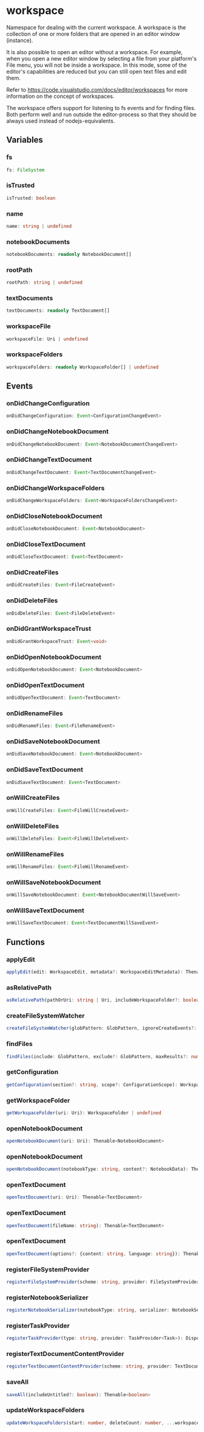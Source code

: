 # workspace

Namespace for dealing with the current workspace. A workspace is the collection of one or more folders that are opened in an editor window (instance).

It is also possible to open an editor without a workspace. For example, when you open a new editor window by selecting a file from your platform's File menu, you will not be inside a workspace. In this mode, some of the editor's capabilities are reduced but you can still open text files and edit them.

Refer to https://code.visualstudio.com/docs/editor/workspaces for more information on the concept of workspaces.

The workspace offers support for listening to fs events and for finding files. Both perform well and run outside the editor-process so that they should be always used instead of nodejs-equivalents.

## Variables

### fs

```typescript
fs: FileSystem
```

### isTrusted

```typescript
isTrusted: boolean
```

### name

```typescript
name: string | undefined
```

### notebookDocuments

```typescript
notebookDocuments: readonly NotebookDocument[]
```

### rootPath

```typescript
rootPath: string | undefined
```

### textDocuments

```typescript
textDocuments: readonly TextDocument[]
```

### workspaceFile

```typescript
workspaceFile: Uri | undefined
```

### workspaceFolders

```typescript
workspaceFolders: readonly WorkspaceFolder[] | undefined
```

## Events

### onDidChangeConfiguration

```typescript
onDidChangeConfiguration: Event<ConfigurationChangeEvent>
```

### onDidChangeNotebookDocument

```typescript
onDidChangeNotebookDocument: Event<NotebookDocumentChangeEvent>
```

### onDidChangeTextDocument

```typescript
onDidChangeTextDocument: Event<TextDocumentChangeEvent>
```

### onDidChangeWorkspaceFolders

```typescript
onDidChangeWorkspaceFolders: Event<WorkspaceFoldersChangeEvent>
```

### onDidCloseNotebookDocument

```typescript
onDidCloseNotebookDocument: Event<NotebookDocument>
```

### onDidCloseTextDocument

```typescript
onDidCloseTextDocument: Event<TextDocument>
```

### onDidCreateFiles

```typescript
onDidCreateFiles: Event<FileCreateEvent>
```

### onDidDeleteFiles

```typescript
onDidDeleteFiles: Event<FileDeleteEvent>
```

### onDidGrantWorkspaceTrust

```typescript
onDidGrantWorkspaceTrust: Event<void>
```

### onDidOpenNotebookDocument

```typescript
onDidOpenNotebookDocument: Event<NotebookDocument>
```

### onDidOpenTextDocument

```typescript
onDidOpenTextDocument: Event<TextDocument>
```

### onDidRenameFiles

```typescript
onDidRenameFiles: Event<FileRenameEvent>
```

### onDidSaveNotebookDocument

```typescript
onDidSaveNotebookDocument: Event<NotebookDocument>
```

### onDidSaveTextDocument

```typescript
onDidSaveTextDocument: Event<TextDocument>
```

### onWillCreateFiles

```typescript
onWillCreateFiles: Event<FileWillCreateEvent>
```

### onWillDeleteFiles

```typescript
onWillDeleteFiles: Event<FileWillDeleteEvent>
```

### onWillRenameFiles

```typescript
onWillRenameFiles: Event<FileWillRenameEvent>
```

### onWillSaveNotebookDocument

```typescript
onWillSaveNotebookDocument: Event<NotebookDocumentWillSaveEvent>
```

### onWillSaveTextDocument

```typescript
onWillSaveTextDocument: Event<TextDocumentWillSaveEvent>
```

## Functions

### applyEdit

```typescript
applyEdit(edit: WorkspaceEdit, metadata?: WorkspaceEditMetadata): Thenable<boolean>
```

### asRelativePath

```typescript
asRelativePath(pathOrUri: string | Uri, includeWorkspaceFolder?: boolean): string
```

### createFileSystemWatcher

```typescript
createFileSystemWatcher(globPattern: GlobPattern, ignoreCreateEvents?: boolean, ignoreChangeEvents?: boolean, ignoreDeleteEvents?: boolean): FileSystemWatcher
```

### findFiles

```typescript
findFiles(include: GlobPattern, exclude?: GlobPattern, maxResults?: number, token?: CancellationToken): Thenable<Uri[]>
```

### getConfiguration

```typescript
getConfiguration(section?: string, scope?: ConfigurationScope): WorkspaceConfiguration
```

### getWorkspaceFolder

```typescript
getWorkspaceFolder(uri: Uri): WorkspaceFolder | undefined
```

### openNotebookDocument

```typescript
openNotebookDocument(uri: Uri): Thenable<NotebookDocument>
```

### openNotebookDocument

```typescript
openNotebookDocument(notebookType: string, content?: NotebookData): Thenable<NotebookDocument>
```

### openTextDocument

```typescript
openTextDocument(uri: Uri): Thenable<TextDocument>
```

### openTextDocument

```typescript
openTextDocument(fileName: string): Thenable<TextDocument>
```

### openTextDocument

```typescript
openTextDocument(options?: {content: string, language: string}): Thenable<TextDocument>
```

### registerFileSystemProvider

```typescript
registerFileSystemProvider(scheme: string, provider: FileSystemProvider, options?: {isCaseSensitive: boolean, isReadonly: boolean}): Disposable
```

### registerNotebookSerializer

```typescript
registerNotebookSerializer(notebookType: string, serializer: NotebookSerializer, options?: NotebookDocumentContentOptions): Disposable
```

### registerTaskProvider

```typescript
registerTaskProvider(type: string, provider: TaskProvider<Task>): Disposable
```

### registerTextDocumentContentProvider

```typescript
registerTextDocumentContentProvider(scheme: string, provider: TextDocumentContentProvider): Disposable
```

### saveAll

```typescript
saveAll(includeUntitled?: boolean): Thenable<boolean>
```

### updateWorkspaceFolders

```typescript
updateWorkspaceFolders(start: number, deleteCount: number, ...workspaceFoldersToAdd: {name: string, uri: Uri}[]): boolean
```

[WorkspaceFoldersChangeEvent]: WorkspaceFoldersChangeEvent.md
[FileSystem]: FileSystem.md
[FileCreateEvent]: FileCreateEvent.md
[NotebookData]: NotebookData.md
[FileDeleteEvent]: FileDeleteEvent.md
[GlobPattern]: GlobPattern.md
[WorkspaceEditMetadata]: WorkspaceEditMetadata.md
[Event]: EventT.md
[NotebookDocumentChangeEvent]: NotebookDocumentChangeEvent.md
[NotebookDocument]: NotebookDocument.md
[Task]: Task.md
[FileSystemWatcher]: FileSystemWatcher.md
[TaskProvider]: TaskProviderT.md
[Disposable]: Disposable.md
[TextDocument]: TextDocument.md
[WorkspaceConfiguration]: WorkspaceConfiguration.md
[WorkspaceFolder]: WorkspaceFolder.md
[ConfigurationChangeEvent]: ConfigurationChangeEvent.md
[FileWillCreateEvent]: FileWillCreateEvent.md
[TextDocumentContentProvider]: TextDocumentContentProvider.md
[FileWillRenameEvent]: FileWillRenameEvent.md
[FileSystemProvider]: FileSystemProvider.md
[NotebookDocumentContentOptions]: NotebookDocumentContentOptions.md
[ConfigurationScope]: ConfigurationScope.md
[WorkspaceEdit]: WorkspaceEdit.md
[TextDocumentWillSaveEvent]: TextDocumentWillSaveEvent.md
[FileRenameEvent]: FileRenameEvent.md
[TextDocumentChangeEvent]: TextDocumentChangeEvent.md
[NotebookDocumentWillSaveEvent]: NotebookDocumentWillSaveEvent.md
[FileWillDeleteEvent]: FileWillDeleteEvent.md
[CancellationToken]: CancellationToken.md
[NotebookSerializer]: NotebookSerializer.md
[Uri]: Uri.md
